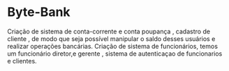 # Byte-Bank
Criação de sistema de conta-corrente e conta poupança , cadastro de cliente , de modo que seja possível manipular o saldo desses usuários e realizar operações bancárias.
Criação de sistema de funcionários, temos um funcionário diretor,e gerente , sistema de autenticaçao de funcionarios e clientes.
